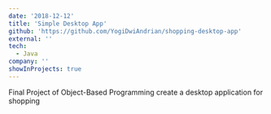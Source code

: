 ```yaml
---
date: '2018-12-12'
title: 'Simple Desktop App'
github: 'https://github.com/YogiDwiAndrian/shopping-desktop-app'
external: ''
tech:
  - Java
company: ''
showInProjects: true
---
```


Final Project of Object-Based Programming create a desktop application for shopping
